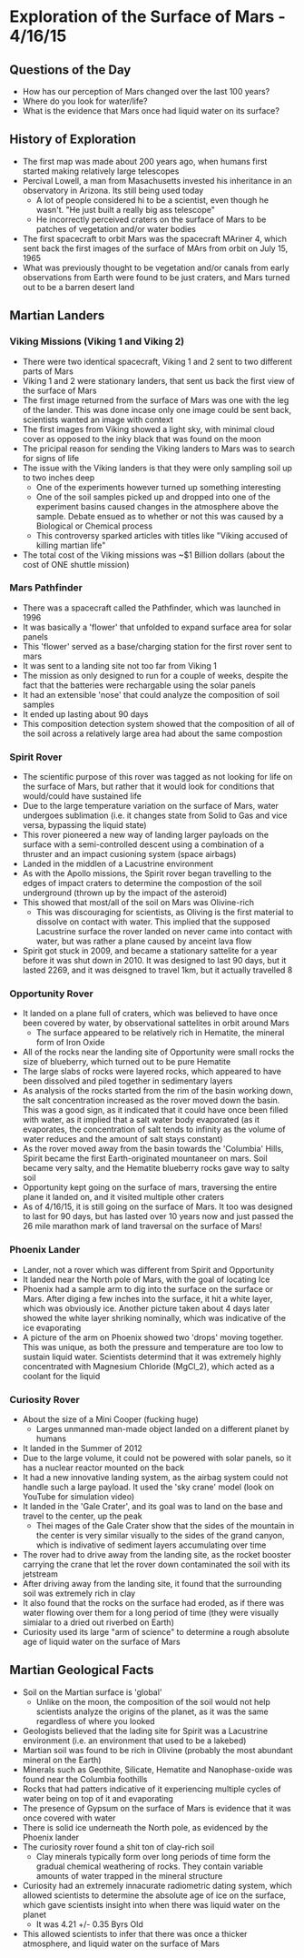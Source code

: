 # Exploration of the Surface of Mars - 4/16/15


## Questions of the Day
- How has our perception of Mars changed over the last 100 years?
- Where do you look for water/life?
- What is the evidence that Mars once had liquid water on its surface?

## History of Exploration
- The first map was made about 200 years ago, when humans first started making relatively large telescopes
- Percival Lowell, a man from Masachusetts invested his inheritance in an observatory in Arizona. Its still being used today
    + A lot of people considered hi to be a scientist, even though he wasn't. "He just built a really big ass telescope"
    + He incorrectly perceived craters on the surface of Mars to be patches of vegetation and/or water bodies
- The first spacecraft to orbit Mars was the spacecraft MAriner 4, which sent back the first images of the surface of MArs from orbit on July 15, 1965
- What was previously thought to be vegetation and/or canals from early observations from Earth were found to be just craters, and Mars turned out to be a barren desert land


## Martian Landers

### Viking Missions (Viking 1 and Viking 2)
- There were two identical spacecraft, Viking 1 and 2 sent to two different parts of Mars
- Viking 1 and 2 were stationary landers, that sent us back the first view of the surface of Mars
- The first image returned from the surface of Mars was one with the leg of the lander. This was done incase only one image could be sent back, scientists wanted an image with context
- The first images from Viking showed a light sky, with minimal cloud cover as opposed to the inky black that was found on the moon
- The pricipal reason for sending the Viking landers to Mars was to search for signs of life
- The issue with the Viking landers is that they were only sampling soil up to two inches deep
    + One of the experiments however turned up something interesting
    + One of the soil samples picked up and dropped into one of the experiment basins caused changes in the atmosphere above the sample. Debate ensued as to whether or not this was caused by a Biological or Chemical process
    + This controversy sparked articles with titles like "Viking accused of killing martian life"
- The total cost of the Viking missions was ~$1 Billion dollars (about the cost of ONE shuttle mission)

### Mars Pathfinder
- There was a spacecraft called the Pathfinder, which was launched in 1996
- It was basically a 'flower' that unfolded to expand surface area for solar panels
- This 'flower' served as a base/charging station for the first rover sent to mars
- It was sent to a landing site not too far from Viking 1
- The mission as only designed to run for a couple of weeks, despite the fact that the batteries were rechargable using the solar panels
- It had an extensible 'nose' that could analyze the composition of soil samples
- It ended up lasting about 90 days
- This composition detection system showed that the composition of all of the soil across a relatively large area had about the same compostion

### Spirit Rover
- The scientific purpose of this rover was tagged as not looking for life on the surface of Mars, but rather that it would look for conditions that would/could have sustained life
- Due to the large temperature variation on the surface of Mars, water undergoes sublimation (i.e. it changes state from Solid to Gas and vice versa, bypassing the liquid state)
- This rover pioneered a new way of landing larger payloads on the surface with a semi-controlled descent using a combination of a thruster and an impact cusioning system (space airbags)
- Landed in the middlen of a Lacustrine environment
- As with the Apollo missions, the Spirit rover began travelling to the edges of impact craters to determine the compostion of the soil underground (thrown up by the impact of the asteroid)
- This showed that most/all of the soil on Mars was Olivine-rich
    + This was discouraging for scientists, as Oliving is the first material to dissolve on contact with water. This implied that the supposed Lacustrine surface the rover landed on never came into contact with water, but was rather a plane caused by anceint lava flow
- Spirit got stuck in 2009, and became a stationary sattelite for a year before it was shut down in 2010. It was designed to last 90 days, but it lasted 2269, and it was deisgned to travel 1km, but it actually travelled 8

### Opportunity Rover
- It landed on a plane full of craters, which was believed to have once been covered by water, by observational sattelites in orbit around Mars
    + The surface appeared to be relatively rich in Hematite, the mineral form of Iron Oxide
- All of the rocks near the landing site of Opportunity were small rocks the size of blueberry, which turned out to be pure Hematite
- The large slabs of rocks were layered rocks, which appeared to have been dissolved and piled together in sedimentary layers
- As analysis of the rocks started from the rim of the basin working down, the salt concentration increased as the rover moved down the basin. This was a good sign, as it indicated that it could have once been filled with water, as it implied that a salt water body evaporated (as it evaporates, the concentration of salt tends to infinity as the volume of water reduces and the amount of salt stays constant)
- As the rover moved away from the basin towards the 'Columbia' Hills, Spirit became the first Earth-originated mountaneer on mars. Soil became very salty, and the Hematite blueberry rocks gave way to salty soil
- Opportunity kept going on the surface of mars, traversing the entire plane it landed on, and it visited multiple other craters
- As of 4/16/15, it is still going on the surface of Mars. It too was designed to last for 90 days, but has lasted over 10 years now and just passed the 26 mile marathon mark of land traversal on the surface of Mars!

### Phoenix Lander
- Lander, not a rover which was different from Spirit and Opportunity
- It landed near the North pole of Mars, with the goal of locating Ice
- Phoenix had a sample arm to dig into the surface on the surface or Mars. After diging a few inches into the surface, it hit a white layer, which was obviously ice. Another picture taken about 4 days later showed the white layer shriking nominally, which was indicative of the ice evaporating
- A picture of the arm on Phoenix showed two 'drops' moving together. This was unique, as both the pressure and temperature are too low to sustain liquid water. Scientists determind that it was extremely highly concentrated with Magnesium Chloride (MgCl_2), which acted as a coolant for the liquid

### Curiosity Rover
- About the size of a Mini Cooper (fucking huge)
    + Larges unmanned man-made object landed on a different planet by humans
- It landed in the Summer of 2012
- Due to the large volume, it could not be powered with solar panels, so it has a nuclear reactor mounted on the back
- It had a new innovative landing system, as the airbag system could not handle such a large payload. It used the 'sky crane' model (look on YouTube for simulation video)
- It landed in the 'Gale Crater', and its goal was to land on the base and travel to the center, up the peak
    + Thei mages of the Gale Crater show that the sides of the mountain in the center is very similar visually to the sides of the grand canyon, which is indivative of sediment layers accumulating over time
- The rover had to drive away from the landing site, as the rocket booster carrying the crane that let the rover down contaminated the soil with its jetstream
- After driving away from the landing site, it found that the surrounding soil was extremely rich in clay
- It also found that the rocks on the surface had eroded, as if there was water flowing over them for a long period of time (they were visually simialar to a dried out riverbed on Earth)
- Curiosity used its large "arm of science" to determine a rough absolute age of liquid water on the surface of Mars


## Martian Geological Facts
- Soil on the Martian surface is 'global'
    + Unlike on the moon, the composition of the soil would not help scientists analyze the origins of the planet, as it was the same regardless of where you looked
- Geologists believed that the lading site for Spirit was a Lacustrine environment (i.e. an environment that used to be a lakebed)
- Martian soil was found to be rich in Olivine (probably the most abundant mineral on the Earth)
- Minerals such as Geothite, Silicate, Hematite and Nanophase-oxide was found near the Columbia foothills
- Rocks that had patters indicative of it experiencing multiple cycles of water being on top of it and evaporating
- The presence of Gypsum on the surface of Mars is evidence that it was once covered with water
- There is solid ice underneath the North pole, as evidenced by the Phoenix lander
- The curiosity rover found a shit ton of clay-rich soil
    + Clay minerals typically form over long periods of time form the gradual chemical weathering of rocks. They contain variable amounts of water trapped in the mineral structure
- Curiosity had an extremely innacurate radiometric dating system, which allowed scientists to determine the absolute age of ice on the surface, which gave scientists insight into when there was liquid water on the planet
    + It was 4.21 +/- 0.35 Byrs Old
- This allowed scientists to infer that there was once a thicker atmosphere, and liquid water on the surface of Mars